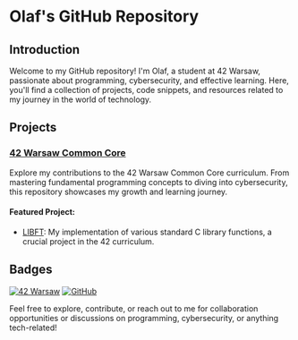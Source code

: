 # Olaf's GitHub Repository

## Introduction
Welcome to my GitHub repository! I'm Olaf, a student at 42 Warsaw, passionate about programming, cybersecurity, and effective learning. Here, you'll find a collection of projects, code snippets, and resources related to my journey in the world of technology.

## Projects
### [42 Warsaw Common Core](https://github.com/0h-laugh/Core)
Explore my contributions to the 42 Warsaw Common Core curriculum. From mastering fundamental programming concepts to diving into cybersecurity, this repository showcases my growth and learning journey.

#### Featured Project:
- [LIBFT](https://github.com/0h-laugh/Core/tree/main/libft): My implementation of various standard C library functions, a crucial project in the 42 curriculum.

## Badges
[![42 Warsaw](https://img.shields.io/badge/42%20Warsaw-Student-brightgreen)](https://42warsaw.com)
[![GitHub](https://img.shields.io/badge/GitHub-Olaf-blue)](https://github.com/0h-laugh)

Feel free to explore, contribute, or reach out to me for collaboration opportunities or discussions on programming, cybersecurity, or anything tech-related!
